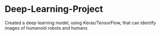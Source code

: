 # Deep-Learning-Project
Created a deep learning model, using Keras/TensorFlow, that can identify images of humanoid robots and humans
